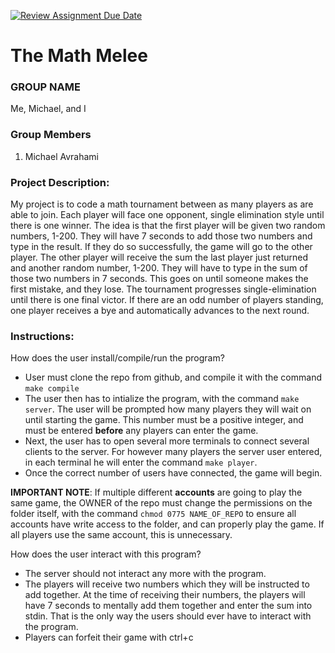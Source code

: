 [![Review Assignment Due Date](https://classroom.github.com/assets/deadline-readme-button-22041afd0340ce965d47ae6ef1cefeee28c7c493a6346c4f15d667ab976d596c.svg)](https://classroom.github.com/a/Vh67aNdh)
# The Math Melee

### GROUP NAME

Me, Michael, and I

### Group Members

1. Michael Avrahami
       
### Project Description:

My project is to code a math tournament between as many players as are able to join. Each player will face one opponent, single elimination style until there is one winner. 
The idea is that the first player will be given two random numbers, 1-200. They will have 7 seconds to add those two numbers and type in the result. If they do so successfully, the game will go to the other player. The other player will receive the sum the last player just returned and another random number, 1-200. They will have to type in the sum of those two numbers in 7 seconds. This goes on until someone makes the first mistake, and they lose.
The tournament progresses single-elimination until there is one final victor. If there are an odd number of players standing, one player receives a bye and automatically advances to the next round.
  
### Instructions:

How does the user install/compile/run the program?
* User must clone the repo from github, and compile it with the command `make compile`
* The user then has to intialize the program, with the command `make server`. The user will be prompted how many players they will wait on until starting the game. This number must be a positive integer, and must be entered **before** any players can enter the game.
* Next, the user has to open several more terminals to connect several clients to the server. For however many players the server user entered, in each terminal he will enter the command `make player`.
* Once the correct number of users have connected, the game will begin.

**IMPORTANT NOTE**: If multiple different **accounts** are going to play the same game, the OWNER of the repo must change the permissions on the folder itself, with the command `chmod 0775 NAME_OF_REPO` to ensure all accounts have write access to the folder, and can properly play the game. If all players use the same account, this is unnecessary.

How does the user interact with this program?
* The server should not interact any more with the program.
* The players will receive two numbers which they will be instructed to add together. At the time of receiving their numbers, the players will have 7 seconds to mentally add them together and enter the sum into stdin. That is the only way the users should ever have to interact with the program.
* Players can forfeit their game with ctrl+c
